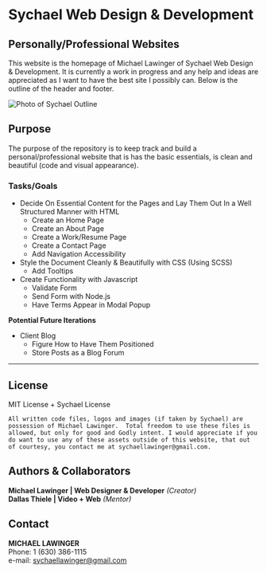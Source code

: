 # **Sychael Web Design & Development**

## Personally/Professional Websites
This website is the homepage of Michael Lawinger of Sychael Web Design & Development. It is currently a work in progress and any help and ideas are appreciated as I want to have the best site I possibly can. Below is the outline of the header and footer.

![Photo of Sychael Outline](images/read-me/sychael-outline.png)

## Purpose
The purpose of the repository is to keep track and build a personal/professional website that is has the basic essentials, is clean and beautiful (code and visual appearance).

### Tasks/Goals
* Decide On Essential Content for the Pages and Lay Them Out In a Well Structured Manner with HTML
  * Create an Home Page
  * Create an About Page
  * Create a Work/Resume Page
  * Create a Contact Page
  * Add Navigation Accessibility
* Style the Document Cleanly & Beautifully with CSS (Using SCSS)
  * Add Tooltips
* Create Functionality with Javascript
  * Validate Form
  * Send Form with Node.js
  * Have Terms Appear in Modal Popup

**Potential Future Iterations**
  * Client Blog
    * Figure How to Have Them Positioned
    * Store Posts as a Blog Forum
---

## License
MIT License + Sychael License

``
All written code files, logos and images (if taken by Sychael) are possession of Michael Lawinger.  Total freedom to use these files is allowed, but only for good and Godly intent. I would appreciate if you do want to use any of these assets outside of this website, that out of courtesy, you contact me at sychaellawinger@gmail.com.   
``

## Authors & Collaborators
**Michael Lawinger | Web Designer & Developer**  *(Creator)*  
**Dallas Thiele | Video + Web** *(Mentor)*  

## Contact
**MICHAEL LAWINGER**   
Phone: 1 (630) 386-1115  
e-mail: sychaellawinger@gmail.com
